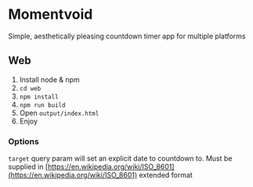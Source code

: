 # Momentvoid
Simple, aesthetically pleasing countdown timer app for multiple platforms

## Web
1. Install node & npm
2. `cd web`
3. `npm install`
4. `npm run build`
5. Open `output/index.html`
6. Enjoy

### Options
`target` query param will set an explicit date to countdown to. Must be supplied in [https://en.wikipedia.org/wiki/ISO_8601](https://en.wikipedia.org/wiki/ISO_8601) extended format